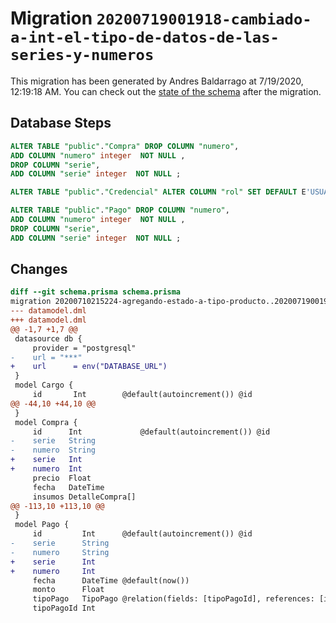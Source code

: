 # Migration `20200719001918-cambiado-a-int-el-tipo-de-datos-de-las-series-y-numeros`

This migration has been generated by Andres Baldarrago at 7/19/2020, 12:19:18 AM.
You can check out the [state of the schema](./schema.prisma) after the migration.

## Database Steps

```sql
ALTER TABLE "public"."Compra" DROP COLUMN "numero",
ADD COLUMN "numero" integer  NOT NULL ,
DROP COLUMN "serie",
ADD COLUMN "serie" integer  NOT NULL ;

ALTER TABLE "public"."Credencial" ALTER COLUMN "rol" SET DEFAULT E'USUARIO';

ALTER TABLE "public"."Pago" DROP COLUMN "numero",
ADD COLUMN "numero" integer  NOT NULL ,
DROP COLUMN "serie",
ADD COLUMN "serie" integer  NOT NULL ;
```

## Changes

```diff
diff --git schema.prisma schema.prisma
migration 20200710215224-agregando-estado-a-tipo-producto..20200719001918-cambiado-a-int-el-tipo-de-datos-de-las-series-y-numeros
--- datamodel.dml
+++ datamodel.dml
@@ -1,7 +1,7 @@
 datasource db {
     provider = "postgresql"
-    url = "***"
+    url      = env("DATABASE_URL")
 }
 model Cargo {
     id       Int        @default(autoincrement()) @id
@@ -44,10 +44,10 @@
 }
 model Compra {
     id      Int             @default(autoincrement()) @id
-    serie   String
-    numero  String
+    serie   Int
+    numero  Int
     precio  Float
     fecha   DateTime
     insumos DetalleCompra[]
@@ -113,10 +113,10 @@
 }
 model Pago {
     id         Int      @default(autoincrement()) @id
-    serie      String
-    numero     String
+    serie      Int
+    numero     Int
     fecha      DateTime @default(now())
     monto      Float
     tipoPago   TipoPago @relation(fields: [tipoPagoId], references: [id])
     tipoPagoId Int
```


